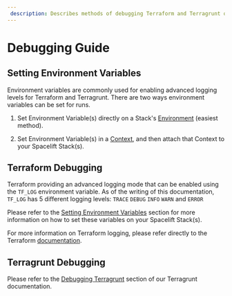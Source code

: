 ```yaml
---
 description: Describes methods of debugging Terraform and Terragrunt on Spacelift.
---
```


# Debugging Guide

## Setting Environment Variables

Environment variables are commonly used for enabling advanced logging levels for Terraform and Terragrunt. There are two ways environment variables can be set for runs.

1. Set Environment Variable(s) directly on a Stack's [Environment](../../concepts/configuration/environment.md) (easiest method).

2. Set Environment Variable(s) in a [Context](../../concepts/configuration/context.md), and then attach that Context to your Spacelift Stack(s).

## Terraform Debugging

Terraform providing an advanced logging mode that can be enabled using the `TF_LOG` environment variable. As of the writing of this documentation, `TF_LOG` has 5 different logging levels: `TRACE` `DEBUG` `INFO` `WARN` and `ERROR`

Please refer to the [Setting Environment Variables](./debugging-guide.md#setting-environment-variables-for-debugging) section for more information on how to set these variables on your Spacelift Stack(s).

For more information on Terraform logging, please refer directly to the Terraform [documentation](https://www.terraform.io/internals/debugging).

## Terragrunt Debugging

Please refer to the [Debugging Terragrunt](./terragrunt.md#debugging-terragrunt) section of our Terragrunt documentation.
